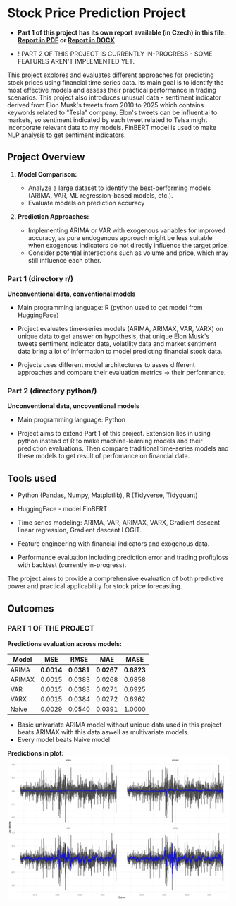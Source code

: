 # Stock Price Prediction Project

- **Part 1 of this project has its own report available (in Czech) in this file: [Report in PDF](r/text_prace.pdf) or [Report in DOCX](r/text_prace.docx)**

- ! PART 2 OF THIS PROJECT IS CURRENTLY IN-PROGRESS - SOME FEATURES AREN'T IMPLEMENTED YET.

This project explores and evaluates different approaches for predicting stock prices using financial time series data. Its main goal is to identify the most effective models and assess their practical performance in trading scenarios.
This project also introduces unusual data - sentiment indicator derived from Elon Musk's tweets from 2010 to 2025 which contains keywords related to "Tesla" company. Elon's tweets can be influential to markets, so sentiment indicated by each tweet related to Telsa might incorporate relevant data to my models. FinBERT model is used to make NLP analysis to get sentiment indicators.


## Project Overview

1. **Model Comparison:**  
   - Analyze a large dataset to identify the best-performing models (ARIMA, VAR, ML regression-based models, etc.).  
   - Evaluate models on prediction accuracy

2. **Prediction Approaches:**  
   - Implementing ARIMA or VAR with exogenous variables for improved accuracy, as pure endogenous approach might be less suitable when exogenous indicators do not directly influence the target price.  
   - Consider potential interactions such as volume and price, which may still influence each other.


### Part 1 (directory r/)
**Unconventional data, conventional models**
- Main programming language: R (python used to get model from HuggingFace)

- Project evaluates time-series models (ARIMA, ARIMAX, VAR, VARX) on unique data to get answer on hypothesis, that unique Elon Musk's tweets sentiment indicator data, volatility data and market sentiment data bring a lot of information to model predicting financial stock data. 
- Projects uses different model architectures to asses different approaches and compare their evaluation metrics -> their performance.

### Part 2 (directory python/)
**Unconventional data, uncoventional models**
- Main programming language: Python

- Project aims to extend Part 1 of this project. Extension lies in using python instead of R to make machine-learning models and their prediction evaluations. Then compare traditional time-series models and these models to get result of perfomance on financial data.


## Tools used
- Python (Pandas, Numpy, Matplotlib), R (Tidyverse, Tidyquant)
- HuggingFace - model FinBERT

- Time series modeling: ARIMA, VAR, ARIMAX, VARX, Gradient descent linear regression, Gradient descent LOGIT.  
- Feature engineering with financial indicators and exogenous data.  
- Performance evaluation including prediction error and trading profit/loss with backtest (currently in-progress).  

The project aims to provide a comprehensive evaluation of both predictive power and practical applicability for stock price forecasting.


## Outcomes

### PART 1 OF THE PROJECT

**Predictions evaluation across models:**

| Model  | MSE       | RMSE      | MAE       | MASE     |
|--------|-----------|-----------|-----------|----------|
| ARIMA  | **0.0014** | **0.0381** | **0.0267** | **0.6823** |
| ARIMAX | 0.0015    | 0.0383    | 0.0268    | 0.6858   |
| VAR    | 0.0015    | 0.0383    | 0.0271    | 0.6925   |
| VARX   | 0.0015    | 0.0384    | 0.0272    | 0.6962   |
| Naive  | 0.0029    | 0.0540    | 0.0391    | 1.0000   |

- Basic univariate ARIMA model without unique data used in this project beats ARIMAX with this data aswell as multivariate models.
- Every model beats Naive model

**Predictions in plot:**
![Predictions plot](plots_tabs/preds.png)